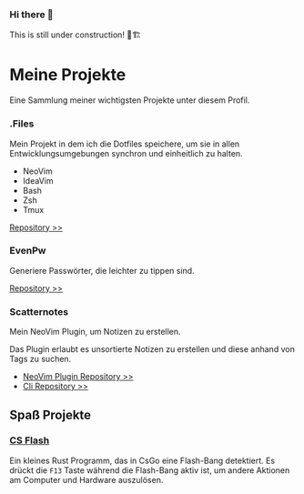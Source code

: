 ### Hi there 👋

This is still under construction! 🚧🏗

# Meine Projekte

Eine Sammlung meiner wichtigsten Projekte unter diesem Profil.

### .Files

Mein Projekt in dem ich die Dotfiles speichere,
um sie in allen Entwicklungsumgebungen synchron und einheitlich zu halten.

- NeoVim
- IdeaVim
- Bash
- Zsh
- Tmux

[Repository >>](https://github.com/Lukas412/.files)

### EvenPw

Generiere Passwörter, die leichter zu tippen sind.

[Repository >>](https://github.com/lukas412/evenpw)

### Scatternotes

Mein NeoVim Plugin, um Notizen zu erstellen.

Das Plugin erlaubt es unsortierte Notizen zu erstellen und
diese anhand von Tags zu suchen.

- [NeoVim Plugin Repository >>](https://github.com/lukas412/scatternotes.nvim)
- [Cli Repository >>](https://github.com/lukas412/scatternotes)

## Spaß Projekte

### [CS Flash](https://github.com/Lukas412/cs_flash)

Ein kleines Rust Programm, das in CsGo eine Flash-Bang detektiert.
Es drückt die `F13` Taste während die Flash-Bang aktiv ist,
um andere Aktionen am Computer und Hardware auszulösen.

